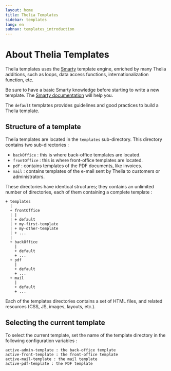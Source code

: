 ```yaml
---
layout: home
title: Thelia Templates
sidebar: templates
lang: en
subnav: templates_introduction
---
```

# About Thelia Templates #

Thelia templates uses the [Smarty](http://www.smarty.net/) template engine, enriched by many Thelia additions, such as loops, data access functions, internationalization function, etc. 

Be sure to have a basic Smarty knowledge before starting to write a new template. The [Smarty documentation](http://www.smarty.net/docs/en/) will help you.

The `default` templates provides guidelines and good practices to build a Thelia template.

## Structure of a template ##

Thelia templates are located in the `templates` sub-directory. This directory contains two sub-directories :

- `backOffice` : this is where back-office templates are located.
- `frontOffice` : this is where front-office templates are located.
- `pdf` : contains templates of the PDF documents, like invoices.
- `mail` : contains templates of the e-mail sent by Thelia to customers or administrators.

These directories have identical structures; they contains an unlimited number of directories, each of them containing a complete template :

    + templates
      |
      + frontOffice
      | |
      | + default
      | + my-first-template
      | + my-other-template
      | + ...
      |
      + backOffice
        |
        + default
        + ...
      + pdf
        |
        + default
        + ...
      + mail
        |
        + default
        + ...

Each of the templates directories contains a set of HTML files, and related resources (CSS, JS, images, layouts, etc.).

## Selecting the current template

To select the current template, set the name of the template directory in the following configuration variables :

 	active-admin-template : the back-office template
	active-front-template : the front-office template
	active-mail-template : the mail template
	active-pdf-template : the PDF template